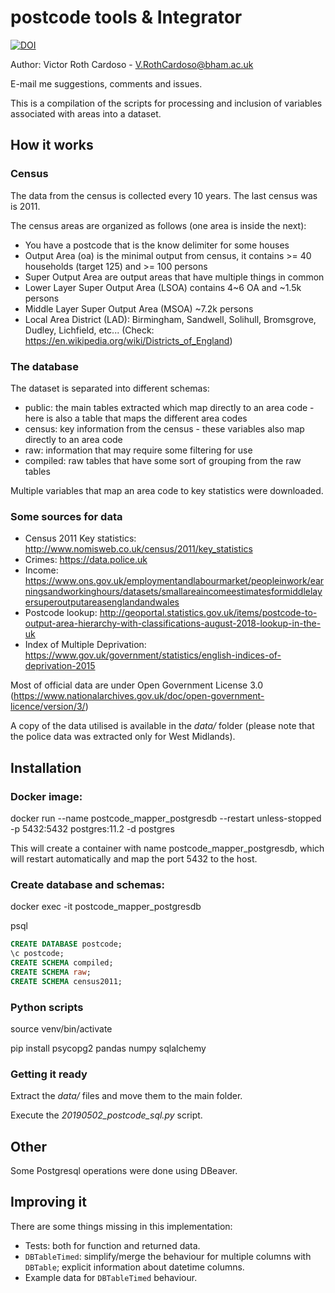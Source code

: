 # postcode tools & Integrator

[![DOI](https://zenodo.org/badge/185373533.svg)](https://zenodo.org/badge/latestdoi/185373533)

Author: Victor Roth Cardoso - V.RothCardoso@bham.ac.uk

E-mail me suggestions, comments and issues.

This is a compilation of the scripts for processing and inclusion of variables associated with areas into a dataset.

## How it works

### Census

The data from the census is collected every 10 years. The last census was is 2011.

The census areas are organized as follows (one area is inside the next):
- You have a postcode that is the know delimiter for some houses
- Output Area (oa) is the minimal output from census, it contains >= 40 households (target 125) and >= 100 persons
- Super Output Area are output areas that have multiple things in common
- Lower Layer Super Output Area (LSOA) contains 4~6 OA and ~1.5k persons
- Middle Layer Super Output Area (MSOA) ~7.2k persons
- Local Area District (LAD): Birmingham, Sandwell, Solihull, Bromsgrove, Dudley, Lichfield, etc... (Check: https://en.wikipedia.org/wiki/Districts_of_England)

### The database

The dataset is separated into different schemas:
- public: the main tables extracted which map directly to an area code - here is also a table that maps the different area codes
- census: key information from the census - these variables also map directly to an area code
- raw: information that may require some filtering for use
- compiled: raw tables that have some sort of grouping from the raw tables

Multiple variables that map an area code to key statistics were downloaded.

### Some sources for data

- Census 2011 Key statistics: http://www.nomisweb.co.uk/census/2011/key_statistics
- Crimes: https://data.police.uk
- Income: https://www.ons.gov.uk/employmentandlabourmarket/peopleinwork/earningsandworkinghours/datasets/smallareaincomeestimatesformiddlelayersuperoutputareasenglandandwales
- Postcode lookup: http://geoportal.statistics.gov.uk/items/postcode-to-output-area-hierarchy-with-classifications-august-2018-lookup-in-the-uk
- Index of Multiple Deprivation: https://www.gov.uk/government/statistics/english-indices-of-deprivation-2015

Most of official data are under Open Government License 3.0 (https://www.nationalarchives.gov.uk/doc/open-government-licence/version/3/)

A copy of the data utilised is available in the _data/_ folder (please note that the police data was extracted only for West Midlands).

## Installation

### Docker image:

docker run --name postcode_mapper_postgresdb --restart unless-stopped -p 5432:5432 postgres:11.2 -d postgres

This will create a container with name postcode_mapper_postgresdb, which will restart automatically and map the port 5432 to the host.

### Create database and schemas:

docker exec -it postcode_mapper_postgresdb

psql

```sql
CREATE DATABASE postcode;
\c postcode;
CREATE SCHEMA compiled;
CREATE SCHEMA raw;
CREATE SCHEMA census2011;
```

### Python scripts

source venv/bin/activate

pip install psycopg2 pandas numpy sqlalchemy

### Getting it ready

Extract the _data/_ files and move them to the main folder.

Execute the _20190502_postcode_sql.py_ script.

## Other

Some Postgresql operations were done using DBeaver.

## Improving it

There are some things missing in this implementation:

- Tests: both for function and returned data.
- `DBTableTimed`: simplify/merge the behaviour for multiple columns with `DBTable`; explicit information about datetime columns.
- Example data for `DBTableTimed` behaviour.
